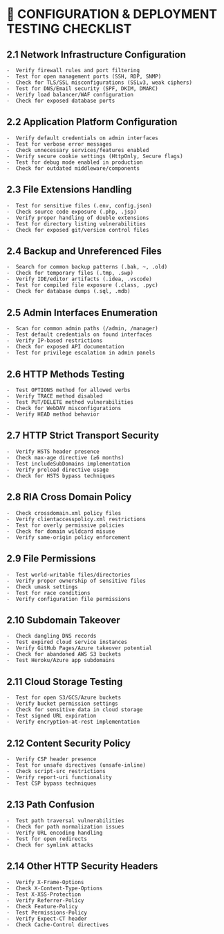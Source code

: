 # 🔧 CONFIGURATION & DEPLOYMENT TESTING CHECKLIST

## 2.1 Network Infrastructure Configuration
    -  Verify firewall rules and port filtering
    -  Test for open management ports (SSH, RDP, SNMP)
    -  Check for TLS/SSL misconfigurations (SSLv3, weak ciphers)
    -  Test for DNS/Email security (SPF, DKIM, DMARC)
    -  Verify load balancer/WAF configuration
    -  Check for exposed database ports

## 2.2 Application Platform Configuration
    -  Verify default credentials on admin interfaces
    -  Test for verbose error messages
    -  Check unnecessary services/features enabled
    -  Verify secure cookie settings (HttpOnly, Secure flags)
    -  Test for debug mode enabled in production
    -  Check for outdated middleware/components

## 2.3 File Extensions Handling
    -  Test for sensitive files (.env, config.json)
    -  Check source code exposure (.php, .jsp)
    -  Verify proper handling of double extensions
    -  Test for directory listing vulnerabilities
    -  Check for exposed git/version control files

## 2.4 Backup and Unreferenced Files
    -  Search for common backup patterns (.bak, ~, .old)
    -  Check for temporary files (.tmp, .swp)
    -  Verify IDE/editor artifacts (.idea, .vscode)
    -  Test for compiled file exposure (.class, .pyc)
    -  Check for database dumps (.sql, .mdb)

## 2.5 Admin Interfaces Enumeration
    -  Scan for common admin paths (/admin, /manager)
    -  Test default credentials on found interfaces
    -  Verify IP-based restrictions
    -  Check for exposed API documentation
    -  Test for privilege escalation in admin panels

## 2.6 HTTP Methods Testing
    -  Test OPTIONS method for allowed verbs
    -  Verify TRACE method disabled
    -  Test PUT/DELETE method vulnerabilities
    -  Check for WebDAV misconfigurations
    -  Verify HEAD method behavior

## 2.7 HTTP Strict Transport Security
    -  Verify HSTS header presence
    -  Check max-age directive (≥6 months)
    -  Test includeSubDomains implementation
    -  Verify preload directive usage
    -  Check for HSTS bypass techniques

## 2.8 RIA Cross Domain Policy
    -  Check crossdomain.xml policy files
    -  Verify clientaccesspolicy.xml restrictions
    -  Test for overly permissive policies
    -  Check for domain wildcard misuse
    -  Verify same-origin policy enforcement

## 2.9 File Permissions
    -  Test world-writable files/directories
    -  Verify proper ownership of sensitive files
    -  Check umask settings
    -  Test for race conditions
    -  Verify configuration file permissions

## 2.10 Subdomain Takeover
    -  Check dangling DNS records
    -  Test expired cloud service instances
    -  Verify GitHub Pages/Azure takeover potential
    -  Check for abandoned AWS S3 buckets
    -  Test Heroku/Azure app subdomains

## 2.11 Cloud Storage Testing
    -  Test for open S3/GCS/Azure buckets
    -  Verify bucket permission settings
    -  Check for sensitive data in cloud storage
    -  Test signed URL expiration
    -  Verify encryption-at-rest implementation

## 2.12 Content Security Policy
    -  Verify CSP header presence
    -  Test for unsafe directives (unsafe-inline)
    -  Check script-src restrictions
    -  Verify report-uri functionality
    -  Test CSP bypass techniques

## 2.13 Path Confusion
    -  Test path traversal vulnerabilities
    -  Check for path normalization issues
    -  Verify URL encoding handling
    -  Test for open redirects
    -  Check for symlink attacks

## 2.14 Other HTTP Security Headers
    -  Verify X-Frame-Options
    -  Check X-Content-Type-Options
    -  Test X-XSS-Protection
    -  Verify Referrer-Policy
    -  Check Feature-Policy
    -  Test Permissions-Policy
    -  Verify Expect-CT header
    -  Check Cache-Control directives